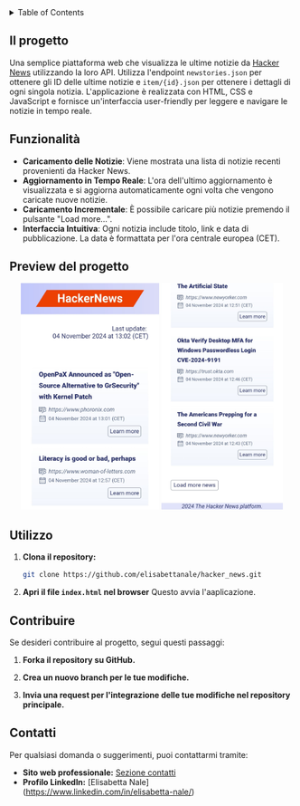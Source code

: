 <!-- TABLE OF CONTENTS -->
<details>
  <summary>Table of Contents</summary>
  <ol>
    <li><a href="#il-progetto">Il progetto: HackerNews Platform</a></li>
    <li><a href="#funzionalita">Funzionalità</a></li>
    <li><a href="#utilizzo">Utilizzo</a></li>
    <li><a href="#contribuire">Contribuire</a></li>
    <li><a href="#contatti">Contatti</a></li>
  </ol>
</details>



<!-- IL PROGETTO -->
## Il progetto

Una semplice piattaforma web che visualizza le ultime notizie da [Hacker News](https://news.ycombinator.com/) utilizzando la loro API. Utilizza l'endpoint `newstories.json` per ottenere gli ID delle ultime notizie e `item/{id}.json` per ottenere i dettagli di ogni singola notizia. L'applicazione è realizzata con HTML, CSS e JavaScript e fornisce un'interfaccia user-friendly per leggere e navigare le notizie in tempo reale.


<!-- FUNZIONALITà -->
## Funzionalità

- **Caricamento delle Notizie**: Viene mostrata una lista di notizie recenti provenienti da Hacker News.
- **Aggiornamento in Tempo Reale**: L'ora dell'ultimo aggiornamento è visualizzata e si aggiorna automaticamente ogni volta che vengono caricate nuove notizie.
- **Caricamento Incrementale**: È possibile caricare più notizie premendo il pulsante "Load more...".
- **Interfaccia Intuitiva**: Ogni notizia include titolo, link e data di pubblicazione. La data è formattata per l'ora centrale europea (CET).


## Preview del progetto

<p align="center">
    <img src="https://github.com/ElisabettaNale/hacker_news/blob/main/src/img/screenshot1.jpeg"
         alt="Anteprima dell'immagine 1"
         height=400px>
    <img src="https://github.com/ElisabettaNale/hacker_news/blob/main/src/img/screenshot2.jpeg"
         alt="Anteprima dell'immagine 2"
         height=400px>
</p>


<!-- UTILIZZO -->
## Utilizzo

1. **Clona il repository:**
    ```bash
    git clone https://github.com/elisabettanale/hacker_news.git
    ```
2. **Apri il file `index.html` nel browser**
    Questo avvia l'aaplicazione.


<!-- CONTRIBUIRE -->
## Contribuire

Se desideri contribuire al progetto, segui questi passaggi: 

1. **Forka il repository su GitHub.**

2. **Crea un nuovo branch per le tue modifiche.**

3. **Invia una request per l'integrazione delle tue modifiche nel repository principale.**


<!-- CONTATTI -->
## Contatti

Per qualsiasi domanda o suggerimenti, puoi contattarmi tramite:

- **Sito web professionale:** [Sezione contatti](https://elisabettanale.github.io/pages/contacts.html)
- **Profilo LinkedIn:** [Elisabetta Nale] (https://www.linkedin.com/in/elisabetta-nale/)